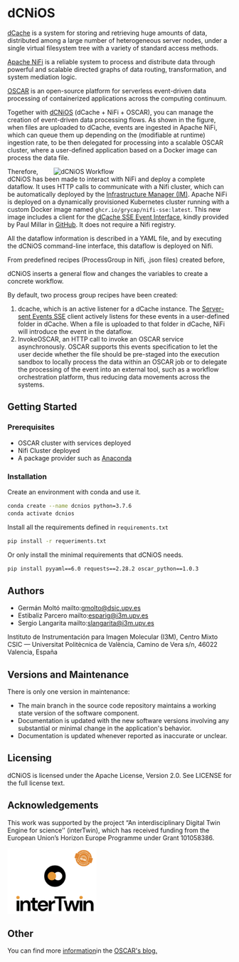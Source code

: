 # dCNiOS

[dCache](http://dcache.org) is a system for storing and retrieving huge amounts of data, distributed among a large number of heterogeneous server nodes, under a single virtual filesystem tree with a variety of standard access methods.

[Apache NiFi](http://nifi.apache.org) is a reliable system to process and distribute data through powerful and scalable directed graphs of data routing, transformation, and system mediation logic.

[OSCAR](https://oscar.grycap.net) is an open-source platform for serverless event-driven data processing of containerized applications across the computing continuum.

Together with [dCNiOS](http://github.com/grycap/dcnios) (dCache + NiFi + OSCAR), you can manage the creation of event-driven data processing flows. As shown in the figure, when files are uploaded to dCache, events are ingested in Apache NiFi, which can queue them up depending on the (modifiable at runtime) ingestion rate, to be then delegated for processing into a scalable OSCAR cluster, where a user-defined application based on a Docker image can process the data file.

<img align="right" src="docs/images/dcnios-workflow.png" alt="dCNiOS Workflow" width="400"></left>

Therefore, dCNiOS has been made to interact with NiFi and deploy a complete dataflow. It uses HTTP calls to communicate with a Nifi cluster, which can be automatically deployed by the [Infrastructure Manager (IM)](https://im.egi.eu). Apache NiFi is deployed on a dynamically provisioned Kubernetes cluster running with a custom Docker image named `ghcr.io/grycap/nifi-sse:latest`. This new image includes a client for the [dCache SSE Event Interface](https://www.dcache.org/manuals/UserGuide-8.2/frontend.shtml#storage-events), kindly provided by Paul Millar in [GitHub](https://github.com/paulmillar/dcache-sse). It does not require a Nifi registry.

All the dataflow information is described in a YAML file, and by executing the dCNiOS command-line interface, this dataflow is deployed on Nifi.

From predefined recipes (ProcessGroup in Nifi, .json files) created before,

dCNiOS inserts a general flow and changes the variables to create a concrete workflow.

By default, two process group recipes have been created:


1. dcache, which is an active listener for a dCache instance.  The [Server-sent Events SSE](https://en.wikipedia.org/wiki/Server-sent_events) client actively listens for these events in a user-defined folder in dCache. When a file is uploaded to that folder in dCache, NiFi will introduce the event in the dataflow.
2. InvokeOSCAR, an HTTP call to invoke an OSCAR service asynchronously. OSCAR supports this events specification to let the user decide whether the file should be pre-staged into the execution sandbox to locally process the data within an OSCAR job or to delegate the processing of the event into an external tool, such as a workflow orchestration platform, thus reducing data movements across the systems.


## Getting Started

### Prerequisites

- OSCAR cluster with services deployed
- Nifi Cluster deployed
- A package provider such as [Anaconda](https://www.anaconda.com/)

### Installation

Create an environment with conda and use it.

``` bash
conda create --name dcnios python=3.7.6
conda activate dcnios
```

Install all the requirements defined in `requirements.txt`

``` bash
pip install -r requeriments.txt
```

Or only install the minimal requirements that dCNiOS needs.


``` bash
pip install pyyaml==6.0 requests==2.28.2 oscar_python==1.0.3
```

## Authors

- Germán Moltó mailto:gmolto@dsic.upv.es
- Estibaliz Parcero mailto:esparig@i3m.upv.es
- Sergio Langarita mailto:slangarita@i3m.upv.es

Instituto de Instrumentación para Imagen Molecular (I3M), Centro Mixto CSIC — Universitat Politècnica de València, Camino de Vera s/n, 46022 Valencia, España


## Versions and Maintenance

There is only one version in maintenance:
- The main branch in the source code repository maintains a working state version of the software component.
- Documentation is updated with the new software versions involving any substantial or minimal change in the application's behavior.
- Documentation is updated whenever reported as inaccurate or unclear.

## Licensing

dCNiOS is licensed under the Apache License, Version 2.0. See LICENSE for the full license text.

## Acknowledgements

This work was supported by the project “An interdisciplinary Digital Twin Engine for science’’ (interTwin), which has received funding from the European Union’s Horizon Europe Programme under Grant 101058386.

<img  src="docs/images/inter-twin.png" alt="dCNiOS Workflow" width="200" >

## Other

You can find more [information](https://oscar.grycap.net/blog/data-driven-processing-with-dcache-nifi-oscar/ )in the [OSCAR's blog.](https://oscar.grycap.net/blog/)
